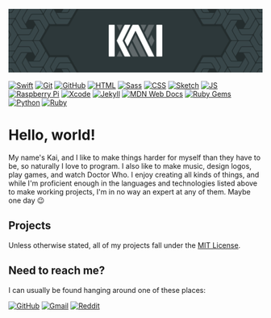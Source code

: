 [//]: # (   _   _  __     _   )
[//]: # (  | | / //  \   | |  )
[//]: # (  | |/ // /\ \  | |  )
[//]: # (  | |\ \\/  \ \ | |  )
[//]: # (  |_| \_\    \_\|_|  )
[//]: # (               KAI.  )

[//]: # (Thanks for visiting my profile! But why are you looking in here?)

![Banner](https://github.com/coalternate/coalternate/blob/master/assets/banner.svg)

[![Swift](https://img.shields.io/badge/-Swift-fa7343?logo=swift&logoColor=fff&style=flat)](https://developer.apple.com/swift/)
[![Git](https://img.shields.io/badge/-Git-f05032?logo=git&logoColor=fff&style=flat)](https://git-scm.com)
[![GitHub](https://img.shields.io/badge/-GitHub-181717?logo=github&logoColor=fff&style=flat)](https://github.com)
[![HTML](https://img.shields.io/badge/-HTML-e34f26?logo=html5&logoColor=fff&style=flat)](https://developer.mozilla.org/en-US/docs/Glossary/HTML)
[![Sass](https://img.shields.io/badge/-Sass-c69?logo=sass&logoColor=fff&style=flat)](https://sass-lang.com)
[![CSS](https://img.shields.io/badge/-CSS-1572b6?logo=css3&logoColor=fff&style=flat)](https://developer.mozilla.org/en-US/docs/Glossary/CSS)
[![Sketch](https://img.shields.io/badge/-Sketch-f7b500?logo=sketch&logoColor=fff&style=flat)](https://www.sketch.com)
[![JS](https://img.shields.io/badge/-JS-f7df1e?logo=javascript&logoColor=fff&style=flat)](https://developer.mozilla.org/en-US/docs/Web/JavaScript)
[![Raspberry Pi](https://img.shields.io/badge/-Raspberry%20Pi-c51a4a?logo=raspberry-pi&logoColor=fff&style=flat)](https://www.raspberrypi.org)
[![Xcode](https://img.shields.io/badge/-Xcode-1575f9?logo=xcode&logoColor=fff&style=flat)](https://developer.apple.com/xcode/)
[![Jekyll](https://img.shields.io/badge/-Jekyll-c00?logo=jekyll&logoColor=fff&style=flat)](https://jekyllrb.com)
[![MDN Web Docs](https://img.shields.io/badge/-MDN%20Web%20Docs-000?logo=mdn-web-docs&logoColor=fff&style=flat)](https://developer.mozilla.org/en-US/)
[![Ruby Gems](https://img.shields.io/badge/-Ruby%20Gems-e9573f?logo=rubygems&logoColor=fff&style=flat)](https://rubygems.org)
[![Python](https://img.shields.io/badge/-Python-3776ab?logo=python&logoColor=fff&style=flat)](https://www.python.org)
[![Ruby](https://img.shields.io/badge/-Ruby-cc342d?logo=ruby&logoColor=fff&style=flat)](https://www.ruby-lang.org/en/)

# Hello, world!
My name's Kai, and I like to make things harder for myself than they have to be, so naturally I love to program. I also like to make music, design logos, play games, and watch Doctor Who. I enjoy creating all kinds of things, and while I'm proficient enough in the languages and technologies listed above to make working projects, I'm in no way an expert at any of them. Maybe one day :wink:

## Projects
Unless otherwise stated, all of my projects fall under the [MIT License](https://choosealicense.com/licenses/mit/).

## Need to reach me?
I can usually be found hanging around one of these places:

[![GitHub](https://img.shields.io/badge/-coalternate-181717?logo=github&logoColor=fff&style=flat)](https://github.com/coalternate)
[![Gmail](https://img.shields.io/badge/-coalternate%40gmail.com-d14836?logo=gmail&logoColor=fff&style=flat)](mailto:coalternate@gmail.com)
[![Reddit](https://img.shields.io/badge/-u%2Fcoalternate-ff4500?logo=reddit&logoColor=fff&style=flat)](https://www.reddit.com/user/coalternate)
